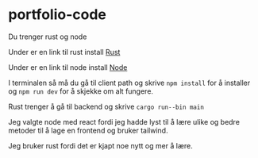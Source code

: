# portfolio-code

Du trenger rust og node

Under er en link til rust install
[Rust](https://www.rust-lang.org/tools/install)


Under er en link til node install
[Node](https://nodejs.org/en/download)


I terminalen så må du gå til client path og skrive `npm install` for å installer og `npm run dev` for å skjekke om alt fungere.

Rust trenger å gå til backend og skrive `cargo run--bin main` 

Jeg valgte node med react fordi jeg hadde lyst til å lære ulike og bedre metoder til å lage en frontend og bruker tailwind.

Jeg bruker rust fordi det er kjapt noe nytt og mer å lære.


